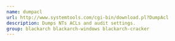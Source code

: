 ```yaml
---
name: dumpacl
url: http://www.systemtools.com/cgi-bin/download.pl?DumpAcl
description: Dumps NTs ACLs and audit settings.
group: blackarch blackarch-windows blackarch-cracker
---
```

